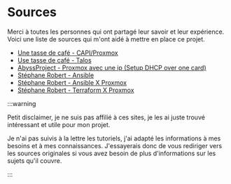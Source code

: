 # Sources

Merci à toutes les personnes qui ont partagé leur savoir et leur expérience. Voici une liste de sources qui m'ont aidé à mettre en place ce projet.

- [Une tasse de café - CAPI/Proxmox](https://une-tasse-de.cafe/blog/talos-capi-proxmox/)
- [Use tasse de café - Talos](https://une-tasse-de.cafe/blog/talos/)
- [AbyssProject - Proxmox avec une ip (Setup DHCP over one card)](https://wiki.abyssproject.net/en/proxmox/proxmox-with-one-public-ip)
- [Stéphane Robert - Ansible](https://blog.stephane-robert.info/docs/infra-as-code/gestion-de-configuration/ansible/introduction/)
- [Stéphane Robert - Ansible X Proxmox](https://blog.stephane-robert.info/docs/virtualiser/type1/proxmox/ansible-modules/)
- [Stéphane Robert - Terraform X Proxmox](https://blog.stephane-robert.info/docs/virtualiser/type1/proxmox/terraform/)

:::warning

Petit disclaimer, je ne suis pas affilié à ces sites, je les ai juste trouvé intéressant et utile pour mon projet.

Je n'ai pas suivis à la lettre les tutoriels, j'ai adapté les informations à mes besoins et à mes connaissances. J'essayerais donc de vous rediriger vers les sources originales si vous avez besoin de plus d'informations sur les sujets qu'il couvre.

:::
